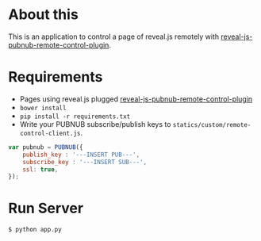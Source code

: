 [reveal-remote]: https://github.com/matsub/reveal-js-pubnub-remote-control-plugin/tree/read_note

# About this

This is an application to control a page of reveal.js remotely with [reveal-js-pubnub-remote-control-plugin][reveal-remote].


# Requirements

- Pages using reveal.js plugged [reveal-js-pubnub-remote-control-plugin][reveal-remote]
- `bower install`
- `pip install -r requirements.txt`
- Write your PUBNUB subscribe/publish keys to `statics/custom/remote-control-client.js`.

```javascript
var pubnub = PUBNUB({
    publish_key : '---INSERT PUB---',
    subscribe_key : '---INSERT SUB---',
    ssl: true,
});
```


# Run Server

```sh
$ python app.py
```
